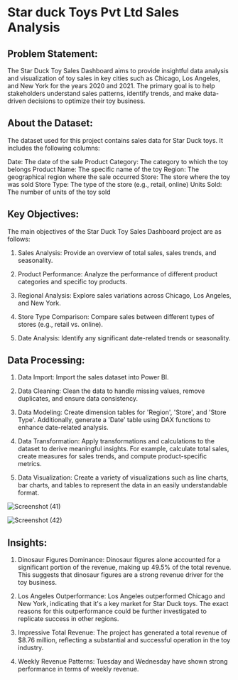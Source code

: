 # Star duck Toys Pvt Ltd Sales Analysis

## Problem Statement:

The Star Duck Toy Sales Dashboard aims to provide insightful data analysis and visualization of toy sales in key cities such as Chicago, Los Angeles, and New York for the years 2020 and 2021. The primary goal is to help stakeholders understand sales patterns, identify trends, and make data-driven decisions to optimize their toy business.

## About the Dataset:

The dataset used for this project contains sales data for Star Duck toys. It includes the following columns:

Date: The date of the sale
Product Category: The category to which the toy belongs
Product Name: The specific name of the toy
Region: The geographical region where the sale occurred
Store: The store where the toy was sold
Store Type: The type of the store (e.g., retail, online)
Units Sold: The number of units of the toy sold

## Key Objectives:

The main objectives of the Star Duck Toy Sales Dashboard project are as follows:

1. Sales Analysis: Provide an overview of total sales, sales trends, and seasonality.

2. Product Performance: Analyze the performance of different product categories and specific toy products.

3. Regional Analysis: Explore sales variations across Chicago, Los Angeles, and New York.

4. Store Type Comparison: Compare sales between different types of stores (e.g., retail vs. online).

5. Date Analysis: Identify any significant date-related trends or seasonality.

## Data Processing:

1. Data Import: Import the sales dataset into Power BI.

2. Data Cleaning: Clean the data to handle missing values, remove duplicates, and ensure data consistency.

3. Data Modeling: Create dimension tables for 'Region', 'Store', and 'Store Type'. Additionally, generate a 'Date' table using DAX functions to enhance date-related analysis.

4. Data Transformation: Apply transformations and calculations to the dataset to derive meaningful insights. For example, calculate total sales, create measures for sales trends, and compute product-specific metrics.

5. Data Visualization: Create a variety of visualizations such as line charts, bar charts, and tables to represent the data in an easily understandable format.

![Screenshot (41)](https://github.com/Analyst-ritesh/Starduck_Dashboard/assets/137258065/0fe78243-5a55-4c9d-8dca-df4617df1396)

![Screenshot (42)](https://github.com/Analyst-ritesh/Starduck_Dashboard/assets/137258065/bdde4ee7-ea32-46c0-b3ba-c4ca3cae380d)


## Insights:
1. Dinosaur Figures Dominance: Dinosaur figures alone accounted for a significant portion of the revenue, making up 49.5% of the total revenue. This suggests that dinosaur figures are a strong revenue driver for the toy business.

2. Los Angeles Outperformance: Los Angeles outperformed Chicago and New York, indicating that it's a key market for Star Duck toys. The exact reasons for this outperformance could be further investigated to replicate success in other regions.

3. Impressive Total Revenue: The project has generated a total revenue of $8.76 million, reflecting a substantial and successful operation in the toy industry.

4. Weekly Revenue Patterns: Tuesday and Wednesday have shown strong performance in terms of weekly revenue.
